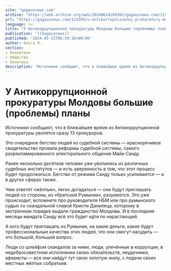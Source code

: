 ```yaml
---
site: "gagauznews.com"
archive: "https://web.archive.org/web/20240624204302/gagauznews.com/115509/u-antikorruptsionnoj-prokuratury-moldovy-bolshie-problemy-plany.html"
url: "https://gagauznews.com/115509/u-antikorruptsionnoj-prokuratury-moldovy-bolshie-problemy-plany.html"
language: ru
title: "У Антикоррупционной прокуратуры Молдовы большие (проблемы) планы"
publication: '[[Gagauznews]]'
published: '2024-05-22T06:59:16+00:00'
author: Ольга Л.
section:
- Аналитика
- Общество
- Политика
description: "Источники сообщают, что в ближайшее время из Антикоррупционной прокуратуры уволятся сразу 13 прокуроров. Это очередное бегство людей из судебной системы — красноречивое свидетельство провала реформы судебной системы, самого разрекламированного электорального общения Майи Санду. Ранее несколько десятков человек уже уволились из различных судебных институтов — и есть уверенность в том, что этот процесс будет продолжаться. Бегство от режима Санду только усиливается — и в других сферах также. Чем ответят «жёлтые», легко догадаться — они будут приглашать людей со стороны, из «братской Румынии», разумеется. Это уже происходит, вспомните про руководителя НБМ или про румынского судью со скандальной славой Кристи Данилеца, которому в […]"
---
```


# У Антикоррупционной прокуратуры Молдовы большие (проблемы) планы

Источники сообщают, что в ближайшее время из Антикоррупционной прокуратуры уволятся сразу 13 прокуроров.

Это очередное бегство людей из судебной системы — красноречивое свидетельство провала реформы судебной системы, самого разрекламированного электорального общения Майи Санду.

Ранее несколько десятков человек уже уволились из различных судебных институтов — и есть уверенность в том, что этот процесс будет продолжаться. Бегство от режима Санду только усиливается — и в других сферах также.

Чем ответят «жёлтые», легко догадаться — они будут приглашать людей со стороны, из «братской Румынии», разумеется. Это уже происходит, вспомните про руководителя НБМ или про румынского судью со скандальной славой Кристи Данилеца, которому в экстренном порядке выдали гражданство Молдовы. И в последние месяцы мандата Санду всё это будет идти по нарастающей.

А кого будут приглашать из Румынии, на какие деньги, какие будут профессиональные качества этих людей, что они смогут насудить — это большой, большой вопрос.

Люди со шлейфом скандалов за ними, люди, уличённые в коррупции, в недобросовестном исполнении своих обязательств, неудачники, аферисты — все они найдут тут свою золотую жилу, с подачи своих местных жёлтых собратьев.